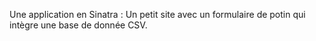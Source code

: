 Une application en Sinatra : Un petit site avec un formulaire de potin qui intègre une base de donnée CSV.